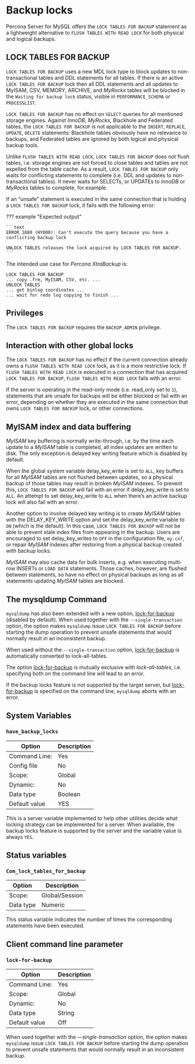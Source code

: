 # Backup locks

Percona Server for MySQL offers the `LOCK TABLES FOR BACKUP` statement as a
lightweight alternative to `FLUSH TABLES WITH READ LOCK` for both physical and
logical backups.

## LOCK TABLES FOR BACKUP

`LOCK TABLES FOR BACKUP` uses a new MDL lock type to block updates to
non-transactional tables and DDL statements for all tables. If there is an
active `LOCK TABLES FOR BACKUP` lock then all DDL statements and all updates
to MyISAM, CSV, MEMORY, ARCHIVE, and *MyRocks* tables will be blocked
in the `Waiting for backup lock` status, visible in `PERFORMANCE_SCHEMA` or
`PROCESSLIST`.

`LOCK TABLES FOR BACKUP` has no effect on `SELECT` queries for all mentioned
storage engines. Against *InnoDB*, *MyRocks*, Blackhole and Federated tables,
the `LOCK TABLES FOR BACKUP` is not applicable to the `INSERT`, `REPLACE`,
`UPDATE`, `DELETE` statements: Blackhole tables obviously have no relevance
to backups, and Federated tables are ignored by both logical and physical backup
tools.

Unlike `FLUSH TABLES WITH READ LOCK`, `LOCK TABLES FOR BACKUP` does not
flush tables, i.e. storage engines are not forced to close tables and tables are
not expelled from the table cache. As a result, `LOCK TABLES FOR BACKUP` only
waits for conflicting statements to complete (i.e. DDL and updates to
non-transactional tables). It never waits for SELECTs, or UPDATEs to *InnoDB* or
*MyRocks* tables to complete, for example.

If an “unsafe” statement is executed in the same connection that is holding a
`LOCK TABLES FOR BACKUP` lock, it fails with the following error:

??? example "Expected output"

    ```text
    ERROR 1880 (HY000): Can't execute the query because you have a conflicting backup lock

    UNLOCK TABLES releases the lock acquired by LOCK TABLES FOR BACKUP.
    ```

The intended use case for *Percona XtraBackup* is:

```text
LOCK TABLES FOR BACKUP
... copy .frm, MyISAM, CSV, etc. ...
UNLOCK TABLES
... get binlog coordinates ...
... wait for redo log copying to finish ...
```

## Privileges

The `LOCK TABLES FOR BACKUP` requires the `BACKUP_ADMIN`
privilege.

## Interaction with other global locks

The `LOCK TABLES FOR BACKUP` has no effect if the current connection already
owns a `FLUSH TABLES WITH READ LOCK` lock, as it is a more restrictive
lock. If `FLUSH TABLES WITH READ LOCK` is executed in a connection that has
acquired `LOCK TABLES FOR BACKUP`, `FLUSH TABLES WITH READ LOCK` fails with
an error.

If the server is operating in the read-only mode (i.e. read_only set
to `1`), statements that are unsafe for backups will be either blocked or fail
with an error, depending on whether they are executed in the same connection
that owns `LOCK TABLES FOR BACKUP` lock, or other connections.

## MyISAM index and data buffering

*MyISAM* key buffering is normally write-through, i.e. by the time each update
to a *MyISAM* table is completed, all index updates are written to disk. The
only exception is delayed key writing feature which is disabled by default.

When the global system variable delay_key_write is set to `ALL`,
key buffers for all *MyISAM* tables are not flushed between updates, so a
physical backup of those tables may result in broken *MyISAM* indexes. To
prevent this, `LOCK TABLES FOR BACKUP` will fail with an error if
delay_key_write is set to `ALL`. An attempt to set delay_key_write to `ALL` when there’s an active backup lock will
also fail with an error.

Another option to involve delayed key writing is to create *MyISAM* tables with
the DELAY_KEY_WRITE option and set the delay_key_write variable to
`ON` (which is the default). In this case, `LOCK TABLES FOR BACKUP` will not
be able to prevent stale index files from appearing in the backup. Users are
encouraged to set delay_key_writes to `OFF` in the configuration
file, `my.cnf`, or repair *MyISAM* indexes after restoring from a physical
backup created with backup locks.

*MyISAM* may also cache data for bulk inserts, e.g. when executing multi-row
INSERTs or `LOAD DATA` statements. Those caches, however, are flushed between
statements, so have no effect on physical backups as long as all statements
updating *MyISAM* tables are blocked.

## The mysqldump Command

`mysqldump` has also been extended with a new option,
[lock-for-backup](#backup-locks) (disabled by default). When used together with the
`--single-transaction` option, the option makes `mysqldump` issue
`LOCK TABLES FOR BACKUP` before starting the dump operation to prevent unsafe
statements that would normally result in an inconsistent backup.

When used without the `--single-transaction` option,
[lock-for-backup](#backup-locks) is automatically converted to lock-all-tables.

The option [lock-for-backup](#backup-locks) is mutually exclusive with *lock-all-tables*, i.e. specifying both on the command line will lead to
an error.

If the backup locks feature is not supported by the target server, but
[lock-for-backup](#backup-locks) is specified on the command line, `mysqldump` aborts with an error.

## System Variables

### `have_backup_locks`

| Option         | Description        |
| -------------- | ------------------ |
| Command Line:  | Yes                |
| Config file    | No                 |
| Scope:         | Global             |
| Dynamic:       | No                 |
| Data type      | Boolean            |
| Default value   | YES                |

This is a server variable implemented to help other utilities decide what
locking strategy can be implemented for a server. When available, the backup
locks feature is supported by the server and the variable value is always
`YES`.

## Status variables

### `Com_lock_tables_for_backup`

| Option         | Description        |
| -------------- | ------------------ |
| Scope:         | Global/Session     |
| Data type      | Numeric            |

This status variable indicates the number of times the corresponding statements
have been executed.

## Client command line parameter

### `lock-for-backup`

| Option         | Description        |
| -------------- | ------------------ |
| Command Line:  | Yes                |
| Scope:         | Global             |
| Dynamic:       | No                 |
| Data type      | String             |
| Default value   | Off                |

When used together with the *–-single-transaction* option, the option
makes `mysqldump` issue `LOCK TABLES FOR BACKUP` before starting the dump
operation to prevent unsafe statements that would normally result in an
inconsistent backup.
